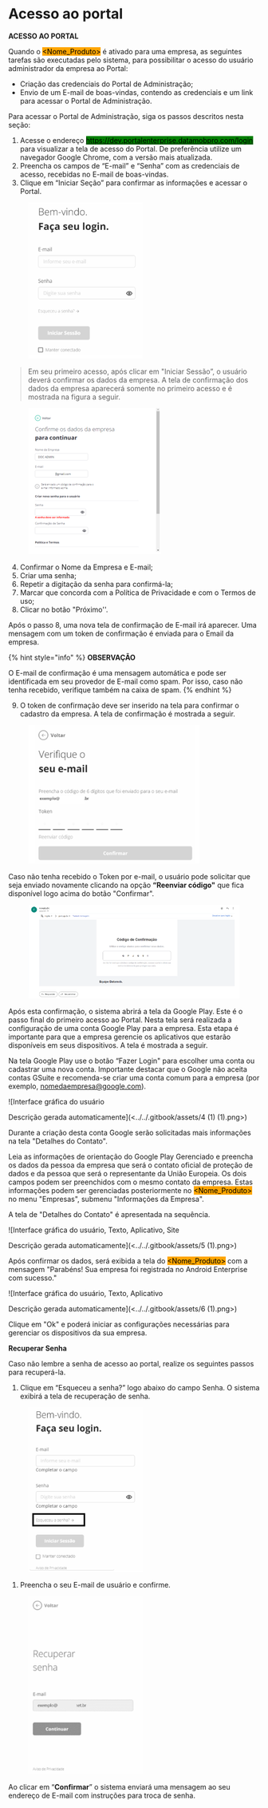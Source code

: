 # Acesso ao portal

**ACESSO AO PORTAL**

Quando o <mark style="background-color:orange;">\<Nome\_Produto></mark> é ativado para uma empresa, as seguintes tarefas são executadas pelo sistema, para possibilitar o acesso do usuário administrador da empresa ao Portal:

* Criação das credenciais do Portal de Administração;
* Envio de um E-mail de boas-vindas, contendo as credenciais e um link para acessar o Portal de Administração.

Para acessar o Portal de Administração, siga os passos descritos nesta seção:

1. Acesse o endereço [<mark style="background-color:green;">https://dev.portalenterprise.datamobpro.com/login</mark>](https://dev.portalenterprise.datamobpro.com/login) para visualizar a tela de acesso do Portal. De preferência utilize um navegador Google Chrome, com a versão mais atualizada.
2. Preencha os campos de “E-mail” e “Senha” com as credenciais de acesso, recebidas no E-mail de boas-vindas.
3. Clique em “Iniciar Seção” para confirmar as informações e acessar o Portal.

<figure><img src="../../.gitbook/assets/image (1) (1) (1) (1) (1).png" alt="" width="229"><figcaption></figcaption></figure>

> Em seu primeiro acesso, após clicar em "Iniciar Sessão”, o usuário deverá confirmar os dados da empresa. A tela de confirmação dos dados da empresa aparecerá somente no primeiro acesso e é mostrada na figura a seguir.

<figure><img src="../../.gitbook/assets/image (2) (1) (1) (1) (1).png" alt="" width="266"><figcaption></figcaption></figure>

4. Confirmar o Nome da Empresa e E-mail;&#x20;
5. Criar uma senha;
6. Repetir a digitação da senha para confirmá-la;
7. Marcar que concorda com a Política de Privacidade e com o Termos de uso;
8. Clicar no botão "Próximo''.

Após o passo 8, uma nova tela de confirmação de E-mail irá aparecer. Uma mensagem com um token de confirmação é enviada para o Email da empresa.&#x20;

{% hint style="info" %}
**OBSERVAÇÃO**

O E-mail de confirmação é uma mensagem automática e pode ser identificada em seu provedor de E-mail como spam. Por isso, caso não tenha recebido, verifique também na caixa de spam.
{% endhint %}

9. O token de confirmação deve ser inserido na tela para confirmar o cadastro da empresa.  A tela de confirmação é mostrada a seguir.

<figure><img src="../../.gitbook/assets/image (3) (1) (1) (1).png" alt="" width="343"><figcaption></figcaption></figure>

Caso não tenha recebido o Token por e-mail, o usuário pode solicitar que seja enviado novamente clicando na opção **“Reenviar código"** que fica disponível logo acima do botão "Confirmar".

<figure><img src="../../.gitbook/assets/image (4) (1) (1) (1).png" alt="" width="542"><figcaption></figcaption></figure>

Após esta confirmação, o sistema abrirá a tela da Google Play. Este é o passo final do primeiro acesso ao Portal. Nesta tela será realizada a configuração de uma conta Google Play para a empresa. Esta etapa é importante para que a empresa gerencie os aplicativos que estarão disponíveis em seus dispositivos. A tela é mostrada a seguir.

Na tela Google Play use o botão “Fazer Login" para escolher uma conta ou cadastrar uma nova conta. Importante destacar que o Google não aceita contas GSuite e recomenda-se criar uma conta comum para a empresa (por exemplo, [nomedaempresa@google.com](mailto:nomedaempresa@google.com)).&#x20;

![Interface gráfica do usuário

Descrição gerada automaticamente](<../../.gitbook/assets/4 (1) (1).png>)

Durante a criação desta conta Google serão solicitadas mais informações na tela "Detalhes do Contato". &#x20;

Leia as informações de orientação do Google Play Gerenciado e preencha os dados da pessoa da empresa que será o contato oficial de proteção de dados e da pessoa que será o representante da União Europeia.  Os dois campos podem ser preenchidos com o mesmo contato da empresa. Estas informações podem ser gerenciadas posteriormente no <mark style="background-color:orange;">\<Nome\_Produto></mark> no menu "Empresas", submenu "Informações da Empresa".

A tela de "Detalhes do Contato" é apresentada na sequência.&#x20;

![Interface gráfica do usuário, Texto, Aplicativo, Site

Descrição gerada automaticamente](<../../.gitbook/assets/5 (1).png>)

Após confirmar os dados, será exibida a tela do <mark style="background-color:orange;">\<Nome\_Produto></mark> com a mensagem "Parabéns! Sua empresa foi registrada no Android Enterprise com sucesso."&#x20;

![Interface gráfica do usuário, Texto, Aplicativo

Descrição gerada automaticamente](<../../.gitbook/assets/6 (1).png>)

Clique em "Ok" e poderá iniciar as configurações necessárias para gerenciar os dispositivos da sua empresa.

**Recuperar Senha**

Caso não lembre a senha de acesso ao portal, realize os seguintes passos para recuperá-la.

1. Clique em “Esqueceu a senha?” logo abaixo do campo Senha. O sistema exibirá a tela de recuperação de senha.

<figure><img src="../../.gitbook/assets/image (6) (1) (1).png" alt="" width="230"><figcaption></figcaption></figure>

1. Preencha o seu E-mail de usuário e confirme.

<figure><img src="../../.gitbook/assets/image (7) (1) (1).png" alt="" width="230"><figcaption></figcaption></figure>

Ao clicar em “**Confirmar**” o sistema enviará uma mensagem ao seu endereço de E-mail com instruções para troca de senha.&#x20;
